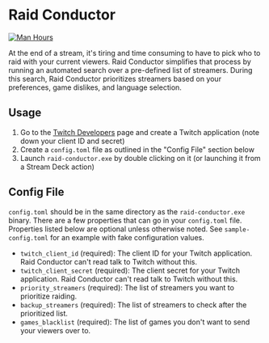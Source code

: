 # Raid Conductor
[![Man Hours](https://img.shields.io/endpoint?url=https%3A%2F%2Fmh.jessemillar.com%2Fhours%3Frepo%3Dhttps%3A%2F%2Fgithub.com%2Fbfroggio%2Fraid-conductor.git)](https://jessemillar.com/r/man-hours)

At the end of a stream, it's tiring and time consuming to have to pick who to raid with your current viewers. Raid Conductor simplifies that process by running an automated search over a pre-defined list of streamers. During this search, Raid Conductor prioritizes streamers based on your preferences, game dislikes, and language selection.

## Usage

1. Go to the [Twitch Developers](https://dev.twitch.tv/console/apps/create) page and create a Twitch application (note down your client ID and secret)
1. Create a `config.toml` file as outlined in the "Config File" section below
1. Launch `raid-conductor.exe` by double clicking on it (or launching it from a Stream Deck action)

## Config File

`config.toml` should be in the same directory as the `raid-conductor.exe` binary. There are a few properties that can go in your `config.toml` file. Properties listed below are optional unless otherwise noted. See `sample-config.toml` for an example with fake configuration values.

- `twitch_client_id` (required): The client ID for your Twitch application. Raid Conductor can't read talk to Twitch without this.
- `twitch_client_secret` (required): The client secret for your Twitch application. Raid Conductor can't read talk to Twitch without this.
- `priority_streamers` (required): The list of streamers you want to prioritize raiding.
- `backup_streamers` (required): The list of streamers to check after the prioritized list.
- `games_blacklist` (required): The list of games you don't want to send your viewers over to.
